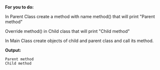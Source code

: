 **For you to do:**

In Parent Class create a method with name method() that will print "Parent method"

Override method() in Child class that will print "Child method"

In Main Class create objects of child and parent class and call its method.


**Output:**

```
Parent method
Child method
```